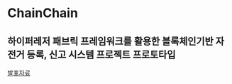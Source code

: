 # ChainChain
## 하이퍼레저 패브릭 프레임워크를 활용한   블록체인기반 자전거 등록, 신고 시스템 프로젝트 프로토타입
[발표자료](https://www.canva.com/design/DAFKkHep_50/Zo3K5FoQRKELJDMfpZP7Hg/view?utm_content=DAFKkHep_50&utm_campaign=designshare&utm_medium=link&utm_source=publishpresent)
